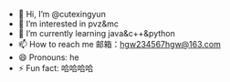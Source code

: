 - 👋 Hi, I’m @cutexingyun
- 👀 I’m interested in pvz&mc
- 🌱 I’m currently learning java&c++&python
- 📫 How to reach me 邮箱：hgw234567hgw@163.com
- 😄 Pronouns: he
- ⚡ Fun fact: 哈哈哈哈

<!---
cutexingyun/cutexingyun is a ✨ special ✨ repository because its `README.md` (this file) appears on your GitHub profile.
You can click the Preview link to take a look at your changes.
--->
